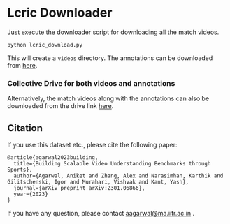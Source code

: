 # Lcric Downloader


Just execute the downloader script for downloading all the match videos.

```
python lcric_download.py
```

This will create a `videos` directory. The annotations can be downloaded from [here](https://drive.google.com/drive/folders/1tTQZmypR8dbai9ZrM5IiTSMVNCzX61Y2?usp=share_link).


### Collective Drive for both videos and annotations

Alternatively, the match videos along with the annotations can also be downloaded from the drive link [here](https://drive.google.com/drive/folders/1P189zYXDMCQgJWJQY7ZsEFQ6QlMvQ-af?usp=sharing).


## Citation

If you use this dataset etc., please cite the following paper:

```
@article{agarwal2023building,
  title={Building Scalable Video Understanding Benchmarks through Sports},
  author={Agarwal, Aniket and Zhang, Alex and Narasimhan, Karthik and Gilitschenski, Igor and Murahari, Vishvak and Kant, Yash},
  journal={arXiv preprint arXiv:2301.06866},
  year={2023}
}
```

If you have any question, please contact aagarwal@ma.iitr.ac.in .
